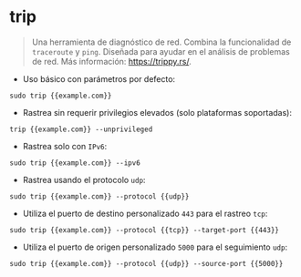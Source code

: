 # trip

> Una herramienta de diagnóstico de red.
> Combina la funcionalidad de `traceroute` y `ping`.
> Diseñada para ayudar en el análisis de problemas de red.
> Más información: <https://trippy.rs/>.

- Uso básico con parámetros por defecto:

`sudo trip {{example.com}}`

- Rastrea sin requerir privilegios elevados (solo plataformas soportadas):

`trip {{example.com}} --unprivileged`

- Rastrea solo con `IPv6`:

`sudo trip {{example.com}} --ipv6`

- Rastrea usando el protocolo `udp`:

`sudo trip {{example.com}} --protocol {{udp}}`

- Utiliza el puerto de destino personalizado `443` para el rastreo `tcp`:

`sudo trip {{example.com}} --protocol {{tcp}} --target-port {{443}}`

- Utiliza el puerto de origen personalizado `5000` para el seguimiento `udp`:

`sudo trip {{example.com}} --protocol {{udp}} --source-port {{5000}}`
